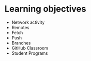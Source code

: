 # Learning objectives

* Network activity
* Remotes
* Fetch
* Push
* Branches
* GitHub Classroom
* Student Programs 

